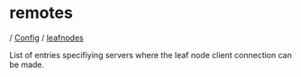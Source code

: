 # remotes

/ [Config](../..) / [leafnodes](..) 

List of entries specifiying servers where the leaf
node client connection can be made.

